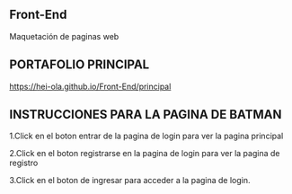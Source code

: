 ## Front-End
Maquetación de paginas web


## PORTAFOLIO PRINCIPAL
https://hei-ola.github.io/Front-End/principal


## INSTRUCCIONES PARA LA PAGINA DE BATMAN 

1.Click en el boton entrar de la pagina de login para ver la pagina principal

2.Click en el boton registrarse en la pagina de login para ver la pagina de registro

3.Click en el boton de ingresar para acceder a la pagina de login.
